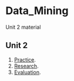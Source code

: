 # Data_Mining
Unit 2 material

## Unit 2
1. [Practice](https://github.com/RebecaOrtiz/Data_Mining/tree/unit_2/Practices).
2. [Research](https://github.com/RebecaOrtiz/Data_Mining/tree/unit_2/Research).
3. [Evaluation](https://github.com/RebecaOrtiz/Data_Mining/tree/unit_2/Evaluation).